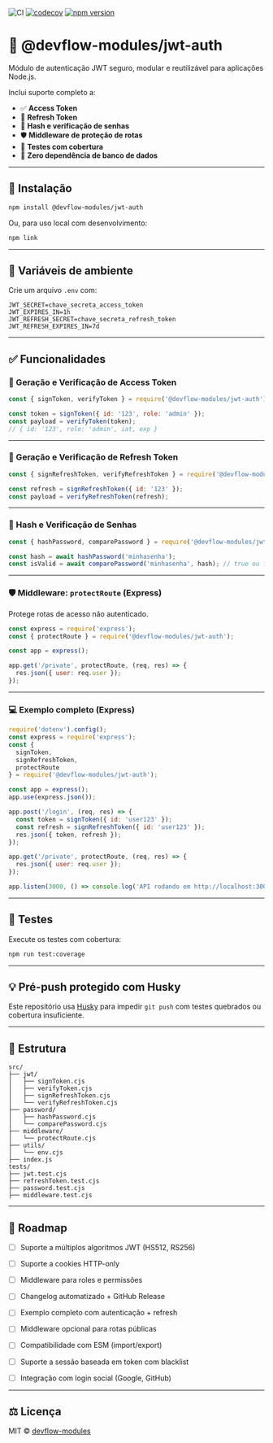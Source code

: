 ![CI](https://github.com/devflow-modules/jwt-auth/actions/workflows/ci.yml/badge.svg)
[![codecov](https://codecov.io/gh/devflow-modules/jwt-auth/branch/main/graph/badge.svg)](https://codecov.io/gh/devflow-modules/jwt-auth)
[![npm version](https://img.shields.io/npm/v/@devflow-modules/jwt-auth)](https://www.npmjs.com/package/@devflow-modules/jwt-auth)

# 🔐 @devflow-modules/jwt-auth

Módulo de autenticação JWT seguro, modular e reutilizável para aplicações Node.js.

Inclui suporte completo a:

- ✅ **Access Token**
- 🔁 **Refresh Token**
- 🔑 **Hash e verificação de senhas**
- 🛡️ **Middleware de proteção de rotas**
- 🧪 **Testes com cobertura**
- 🚫 **Zero dependência de banco de dados**

---

## 🚀 Instalação

```bash
npm install @devflow-modules/jwt-auth
```

Ou, para uso local com desenvolvimento:

```bash
npm link
```

---

## 📆 Variáveis de ambiente

Crie um arquivo `.env` com:

```env
JWT_SECRET=chave_secreta_access_token
JWT_EXPIRES_IN=1h
JWT_REFRESH_SECRET=chave_secreta_refresh_token
JWT_REFRESH_EXPIRES_IN=7d
```

---

## ✅ Funcionalidades

### 🔐 Geração e Verificação de Access Token

```js
const { signToken, verifyToken } = require('@devflow-modules/jwt-auth');

const token = signToken({ id: '123', role: 'admin' });
const payload = verifyToken(token); 
// { id: '123', role: 'admin', iat, exp }
```

---

### 🔁 Geração e Verificação de Refresh Token

```js
const { signRefreshToken, verifyRefreshToken } = require('@devflow-modules/jwt-auth');

const refresh = signRefreshToken({ id: '123' });
const payload = verifyRefreshToken(refresh);
```

---

### 🔑 Hash e Verificação de Senhas

```js
const { hashPassword, comparePassword } = require('@devflow-modules/jwt-auth');

const hash = await hashPassword('minhasenha');
const isValid = await comparePassword('minhasenha', hash); // true ou false
```

---

### 🛡️ Middleware: `protectRoute` (Express)

Protege rotas de acesso não autenticado.

```js
const express = require('express');
const { protectRoute } = require('@devflow-modules/jwt-auth');

const app = express();

app.get('/private', protectRoute, (req, res) => {
  res.json({ user: req.user });
});
```

---

### 💻 Exemplo completo (Express)

```js
require('dotenv').config();
const express = require('express');
const {
  signToken,
  signRefreshToken,
  protectRoute
} = require('@devflow-modules/jwt-auth');

const app = express();
app.use(express.json());

app.post('/login', (req, res) => {
  const token = signToken({ id: 'user123' });
  const refresh = signRefreshToken({ id: 'user123' });
  res.json({ token, refresh });
});

app.get('/private', protectRoute, (req, res) => {
  res.json({ user: req.user });
});

app.listen(3000, () => console.log('API rodando em http://localhost:3000'));
```

---

## 🧪 Testes

Execute os testes com cobertura:

```bash
npm run test:coverage
```

---

## 💡 Pré-push protegido com Husky

Este repositório usa [Husky](https://typicode.github.io/husky) para impedir `git push` com testes quebrados ou cobertura insuficiente.

---

## 🧱 Estrutura

```
src/
├── jwt/
│   ├── signToken.cjs
│   ├── verifyToken.cjs
│   ├── signRefreshToken.cjs
│   └── verifyRefreshToken.cjs
├── password/
│   ├── hashPassword.cjs
│   └── comparePassword.cjs
├── middleware/
│   └── protectRoute.cjs
├── utils/
│   └── env.cjs
├── index.js
tests/
├── jwt.test.cjs
├── refreshToken.test.cjs
├── password.test.cjs
├── middleware.test.cjs
```

---

## 📌 Roadmap

- [ ] Suporte a múltiplos algoritmos JWT (HS512, RS256)
- [ ] Suporte a cookies HTTP-only
- [ ] Middleware para roles e permissões
- [ ] Changelog automatizado + GitHub Release
- [ ] Exemplo completo com autenticação + refresh
- [ ] Middleware opcional para rotas públicas
- [ ] Compatibilidade com ESM (import/export)
- [ ] Suporte a sessão baseada em token com blacklist
- [ ] Integração com login social (Google, GitHub)


---

## ⚖️ Licença

MIT © [devflow-modules](https://github.com/devflow-modules)
